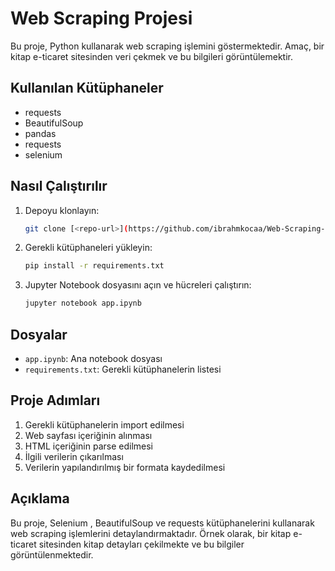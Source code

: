 # Web Scraping Projesi

Bu proje, Python kullanarak web scraping işlemini göstermektedir. Amaç, bir kitap e-ticaret sitesinden veri çekmek ve bu bilgileri görüntülemektir.

## Kullanılan Kütüphaneler
- requests
- BeautifulSoup
- pandas
- requests
- selenium

## Nasıl Çalıştırılır

1. Depoyu klonlayın:
   ```bash
   git clone [<repo-url>](https://github.com/ibrahmkocaa/Web-Scraping-Projec)
   ```
2. Gerekli kütüphaneleri yükleyin:
   ```bash
   pip install -r requirements.txt
   ```
3. Jupyter Notebook dosyasını açın ve hücreleri çalıştırın:
   ```bash
   jupyter notebook app.ipynb
   ```

## Dosyalar

- `app.ipynb`: Ana notebook dosyası
- `requirements.txt`: Gerekli kütüphanelerin listesi

## Proje Adımları

1. Gerekli kütüphanelerin import edilmesi
2. Web sayfası içeriğinin alınması
3. HTML içeriğinin parse edilmesi
4. İlgili verilerin çıkarılması
5. Verilerin yapılandırılmış bir formata kaydedilmesi

## Açıklama

Bu proje, Selenium , BeautifulSoup ve requests kütüphanelerini kullanarak web scraping işlemlerini detaylandırmaktadır. Örnek olarak, bir kitap e-ticaret sitesinden kitap detayları çekilmekte ve bu bilgiler görüntülenmektedir.
```
